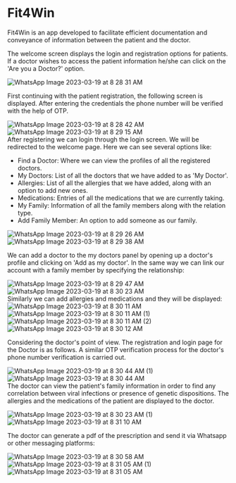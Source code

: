 # Fit4Win
Fit4Win is an app developed to facilitate efficient documentation and conveyance of information between the patient and the doctor.  

The welcome screen displays the login and registration options for patients. If a doctor wishes to access the patient information he/she can click on the 'Are you a Doctor?' option.  

![WhatsApp Image 2023-03-19 at 8 28 31 AM](https://user-images.githubusercontent.com/89999331/226151894-dded4f8c-ff4d-4f81-9b84-ed8af0bac9cb.jpeg)  
  
  
First continuing with the patient registration, the following screen is displayed. After entering the credentials the phone number will be verified with the help of OTP.
  
  
![WhatsApp Image 2023-03-19 at 8 28 42 AM](https://user-images.githubusercontent.com/89999331/226152656-78c6651c-c0ec-4e5a-81a1-256579635b78.jpeg)  &nbsp; &nbsp; &nbsp; &nbsp;           ![WhatsApp Image 2023-03-19 at 8 29 15 AM](https://user-images.githubusercontent.com/89999331/226152658-ecc50982-9963-437e-b23d-5979d94bccaf.jpeg)  
After registering we can login through the login screen. We will be redirected to the welcome page. Here we can see several options like:
* Find a Doctor: Where we can view the profiles of all the registered doctors.
* My Doctors: List of all the doctors that we have added to as 'My Doctor'.
* Allergies: List of all the allergies that we have added, along with an option to add new ones.
* Medications: Entries of all the medications that we are currently taking.
* My Family: Information of all the family members along with the relation type.
* Add Family Member: An option to add someone as our family.  
  
  
![WhatsApp Image 2023-03-19 at 8 29 26 AM](https://user-images.githubusercontent.com/89999331/226152931-a5fae2dd-cc0a-4ace-9b76-bce62a01ecbb.jpeg)   &nbsp; &nbsp; &nbsp; &nbsp; ![WhatsApp Image 2023-03-19 at 8 29 38 AM](https://user-images.githubusercontent.com/89999331/226152949-f0b286e4-cf98-48f7-8500-3b96f7f027e0.jpeg)  

  
  
We can add a doctor to the my doctors panel by opening up a doctor's profile and clicking on 'Add as my doctor'. In the same way we can link our account with a family member by specifying the relationship: 
  
  

![WhatsApp Image 2023-03-19 at 8 29 47 AM](https://user-images.githubusercontent.com/89999331/226153285-5e165d9f-151e-4433-a413-7ebffd50dc93.jpeg) &nbsp; &nbsp; &nbsp; &nbsp;             ![WhatsApp Image 2023-03-19 at 8 30 23 AM](https://user-images.githubusercontent.com/89999331/226153327-e592ad8a-10a3-447f-8993-6c4631fad755.jpeg)  
 Similarly we can add allergies and medications and they will be displayed:  
![WhatsApp Image 2023-03-19 at 8 30 11 AM](https://user-images.githubusercontent.com/89999331/226153350-9c3deb03-d685-41f7-a7ee-8d5b96d0cc7e.jpeg)  &nbsp; &nbsp; &nbsp; &nbsp;           ![WhatsApp Image 2023-03-19 at 8 30 11 AM (1)](https://user-images.githubusercontent.com/89999331/226153374-ee1243b0-c107-424a-94f5-45c1eec14165.jpeg) &nbsp; &nbsp; &nbsp; &nbsp;           ![WhatsApp Image 2023-03-19 at 8 30 11 AM (2)](https://user-images.githubusercontent.com/89999331/226153353-95f5da17-fcef-4b79-9794-0caa8d1ac496.jpeg)  &nbsp; &nbsp; &nbsp; &nbsp;           ![WhatsApp Image 2023-03-19 at 8 30 12 AM](https://user-images.githubusercontent.com/89999331/226153346-03750d36-54f1-42fe-8ba8-f546fe2bad26.jpeg)  
  
Considering the doctor's point of view. The registration and login page for the Doctor is as follows. A similar OTP verification process for the doctor's phone number verification is carried out.  
  
![WhatsApp Image 2023-03-19 at 8 30 44 AM (1)](https://user-images.githubusercontent.com/89999331/226153995-35cb031f-cdaa-41ae-bd6d-8e2705b5771c.jpeg) &nbsp; &nbsp; &nbsp; &nbsp;          ![WhatsApp Image 2023-03-19 at 8 30 44 AM](https://user-images.githubusercontent.com/89999331/226154007-5103560d-2e6e-4071-982a-86f36854c9a0.jpeg)  
The doctor can view the patient's family information in order to find any correlation between viral infections or presence of genetic dispositions. The allergies and the medications of the patient are displayed to the doctor.  
  
  
![WhatsApp Image 2023-03-19 at 8 30 23 AM (1)](https://user-images.githubusercontent.com/89999331/226154065-1b184f3c-2753-49ad-97f3-93cb1dd5a70e.jpeg)  &nbsp; &nbsp; &nbsp; &nbsp;           ![WhatsApp Image 2023-03-19 at 8 31 10 AM](https://user-images.githubusercontent.com/89999331/226154074-da72d86c-33d4-4b59-86c2-2bfb66e238a7.jpeg)  

The doctor can generate a pdf of the prescription and send it via Whatsapp or other messaging platforms:  

![WhatsApp Image 2023-03-19 at 8 30 58 AM](https://user-images.githubusercontent.com/89999331/226154244-5aff309c-13f6-43ac-8483-dab75d64f59a.jpeg) &nbsp; &nbsp; &nbsp; &nbsp;           ![WhatsApp Image 2023-03-19 at 8 31 05 AM (1)](https://user-images.githubusercontent.com/89999331/226154256-cd4aab05-6cdc-4307-8a1e-322ab9862f4b.jpeg)  &nbsp; &nbsp; &nbsp; &nbsp;           ![WhatsApp Image 2023-03-19 at 8 31 05 AM](https://user-images.githubusercontent.com/89999331/226154261-c086c376-b1a8-446a-a4a2-f11d339d2eab.jpeg)




